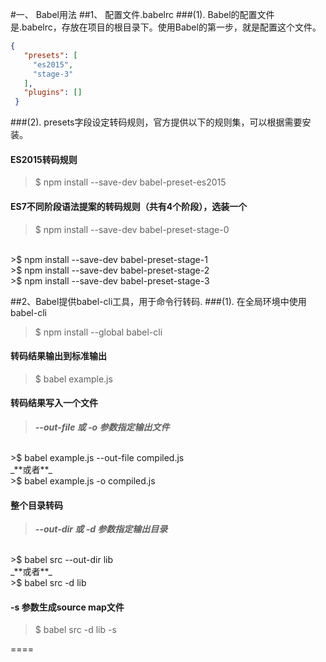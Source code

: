 #一、 Babel用法
##1、 配置文件.babelrc
###(1). Babel的配置文件是.babelrc，存放在项目的根目录下。使用Babel的第一步，就是配置这个文件。
>
```json
{
   "presets": [
     "es2015",
     "stage-3"
   ],
   "plugins": []
 }
```

###(2). presets字段设定转码规则，官方提供以下的规则集，可以根据需要安装。
#### ES2015转码规则
>$ npm install --save-dev babel-preset-es2015


#### ES7不同阶段语法提案的转码规则（共有4个阶段），选装一个
>$ npm install --save-dev babel-preset-stage-0 
<br/>
>$ npm install --save-dev babel-preset-stage-1
<br/>
>$ npm install --save-dev babel-preset-stage-2
<br/>
>$ npm install --save-dev babel-preset-stage-3

##2、Babel提供babel-cli工具，用于命令行转码.
###(1). 在全局环境中使用babel-cli
>$ npm install --global babel-cli

#### 转码结果输出到标准输出
>$ babel example.js

#### 转码结果写入一个文件
>_**--out-file 或 -o 参数指定输出文件**_
<br/>
    >$ babel example.js --out-file compiled.js
<br/>
_**或者**_
<br/>
    >$ babel example.js -o compiled.js

#### 整个目录转码
>_**--out-dir 或 -d 参数指定输出目录**_
<br/>
    >$ babel src --out-dir lib
<br/>
_**或者**_
<br/>
    >$ babel src -d lib

#### -s 参数生成source map文件
>$ babel src -d lib -s

====

